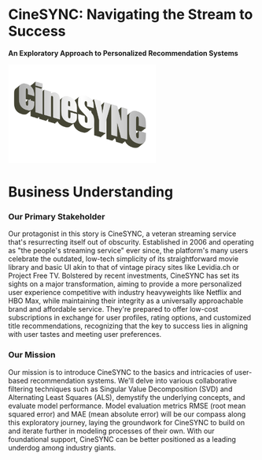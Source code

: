 # CineSYNC: Navigating the Stream to Success
**An Exploratory Approach to Personalized Recommendation Systems**

<img src="Images/cineSYNC_logo.png" alt="CineSYNC Logo" width="300" height="200">

# Business Understanding
### Our Primary Stakeholder
Our protagonist in this story is CineSYNC, a veteran streaming service that's resurrecting itself out of obscurity. Established in 2006 and operating as "the people's streaming service" ever since, the platform's many users celebrate the outdated, low-tech simplicity of its straightforward movie library and basic UI akin to that of vintage piracy sites like Levidia.ch or Project Free TV. Bolstered by recent investments, CineSYNC has set its sights on a major transformation, aiming to provide a more personalized user experience competitive with industry heavyweights like Netflix and HBO Max, while maintaining their integrity as a universally approachable brand and affordable service. They're prepared to offer low-cost subscriptions in exchange for user profiles, rating options, and customized title recommendations, recognizing that the key to success lies in aligning with user tastes and meeting user preferences. 

### Our Mission
Our mission is to introduce CineSYNC to the basics and intricacies of user-based recommendation systems. We'll delve into various collaborative filtering techniques such as Singular Value Decomposition (SVD) and Alternating Least Squares (ALS), demystify the underlying concepts, and evaluate model performance. Model evaluation metrics RMSE (root mean squared error) and MAE (mean absolute error) will be our compass along this exploratory journey, laying the groundwork for CineSYNC to build on and iterate further in modeling processes of their own. With our foundational support, CineSYNC can be better positioned as a leading underdog among industry giants.


